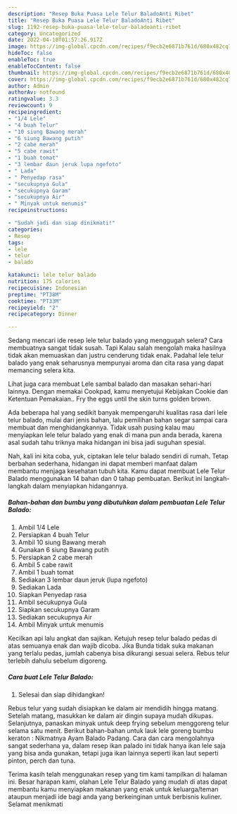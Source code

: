 ```yaml
---
description: "Resep Buka Puasa Lele Telur BaladoAnti Ribet"
title: "Resep Buka Puasa Lele Telur BaladoAnti Ribet"
slug: 1192-resep-buka-puasa-lele-telur-baladoanti-ribet
category: Uncategorized
date: 2022-04-10T01:57:26.917Z
image: https://img-global.cpcdn.com/recipes/f9ecb2e6871b761d/680x482cq70/lele-telur-balado-foto-resep-utama.jpg
hideToc: false
enableToc: true
enableTocContent: false
thumbnail: https://img-global.cpcdn.com/recipes/f9ecb2e6871b761d/680x482cq70/lele-telur-balado-foto-resep-utama.jpg
cover: https://img-global.cpcdn.com/recipes/f9ecb2e6871b761d/680x482cq70/lele-telur-balado-foto-resep-utama.jpg
author: Admin
authorAv: notfound
ratingvalue: 3.3
reviewcount: 9
recipeingredient:
- "1/4 Lele"
- "4 buah Telur"
- "10 siung Bawang merah"
- "6 siung Bawang putih"
- "2 cabe merah"
- "5 cabe rawit"
- "1 buah tomat"
- "3 lembar daun jeruk lupa ngefoto"
- " Lada"
- " Penyedap rasa"
- "secukupnya Gula"
- "secukupnya Garam"
- "secukupnya Air"
- " Minyak untuk menumis"
recipeinstructions:

- "Sudah jadi dan siap dinikmati!"
categories:
- Resep
tags:
- lele
- telur
- balado

katakunci: lele telur balado 
nutrition: 175 calories
recipecuisine: Indonesian
preptime: "PT38M"
cooktime: "PT33M"
recipeyield: "2"
recipecategory: Dinner

---
```



Sedang mencari ide resep lele telur balado yang menggugah selera? Cara membuatnya sangat tidak susah. Tapi Kalau salah mengolah maka hasilnya tidak akan memuaskan dan justru cenderung tidak enak. Padahal lele telur balado yang enak seharusnya mempunyai aroma dan cita rasa yang dapat memancing selera kita.


Lihat juga cara membuat Lele sambal balado dan masakan sehari-hari lainnya. Dengan memakai Cookpad, kamu menyetujui Kebijakan Cookie dan Ketentuan Pemakaian.. Fry the eggs until the skin turns golden brown.

Ada beberapa hal yang sedikit banyak mempengaruhi kualitas rasa dari lele telur balado, mulai dari jenis bahan, lalu pemilihan bahan segar sampai cara membuat dan menghidangkannya. Tidak usah pusing kalau mau menyiapkan lele telur balado yang enak di mana pun anda berada, karena asal sudah tahu triknya maka hidangan ini bisa jadi suguhan spesial.


Nah, kali ini kita coba, yuk, ciptakan lele telur balado sendiri di rumah. Tetap berbahan sederhana, hidangan ini dapat memberi manfaat dalam membantu menjaga kesehatan tubuh kita. Kamu dapat membuat Lele Telur Balado menggunakan 14 bahan dan 0 tahap pembuatan. Berikut ini langkah-langkah dalam menyiapkan hidangannya.

<!--inarticleads1-->

##### Bahan-bahan dan bumbu yang dibutuhkan dalam pembuatan Lele Telur Balado:

1. Ambil 1/4 Lele
1. Persiapkan 4 buah Telur
1. Ambil 10 siung Bawang merah
1. Gunakan 6 siung Bawang putih
1. Persiapkan 2 cabe merah
1. Ambil 5 cabe rawit
1. Ambil 1 buah tomat
1. Sediakan 3 lembar daun jeruk (lupa ngefoto)
1. Sediakan  Lada
1. Siapkan  Penyedap rasa
1. Ambil secukupnya Gula
1. Siapkan secukupnya Garam
1. Sediakan secukupnya Air
1. Ambil  Minyak untuk menumis


Kecilkan api lalu angkat dan sajikan. Ketujuh resep telur balado pedas di atas semuanya enak dan wajib dicoba. Jika Bunda tidak suka makanan yang terlalu pedas, jumlah cabenya bisa dikurangi sesuai selera. Rebus telur terlebih dahulu sebelum digoreng. 

<!--inarticleads2-->

##### Cara buat Lele Telur Balado:


1. Selesai dan siap dihidangkan!

Rebus telur yang sudah disiapkan ke dalam air mendidih hingga matang. Setelah matang, masukkan ke dalam air dingin supaya mudah dikupas. Selanjutnya, panaskan minyak untuk deep frying sebelum menggoreng telur selama satu menit. Berikut bahan-bahan untuk lauk lele goreng bumbu keraton : Nikmatnya Ayam Balado Padang. Cara dan cara mengolahnya sangat sederhana ya, dalam resep ikan palado ini tidak hanya ikan lele saja yang bisa anda gunakan, tetapi juga ikan lainnya seperti ikan laut seperti pinton, perch dan tuna. 

Terima kasih telah menggunakan resep yang tim kami tampilkan di halaman ini. Besar harapan kami, olahan Lele Telur Balado yang mudah di atas dapat membantu kamu menyiapkan makanan yang enak untuk keluarga/teman ataupun menjadi ide bagi anda yang berkeinginan untuk berbisnis kuliner. Selamat menikmati
